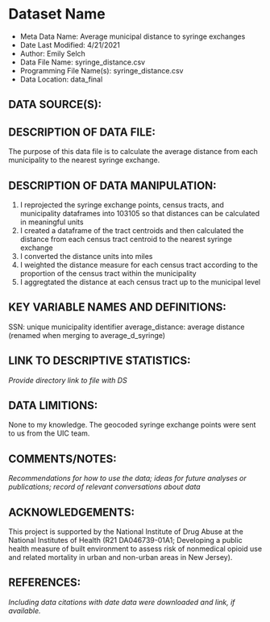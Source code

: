 
# Dataset Name # 

- Meta Data Name: Average municipal distance to syringe exchanges
- Date Last Modified: 4/21/2021
- Author: Emily Selch 
- Data File Name: syringe_distance.csv
- Programming File Name(s): syringe_distance.csv
- Data Location: data_final

## DATA SOURCE(S):

## DESCRIPTION OF DATA FILE: 
The purpose of this data file is to calculate the average distance from each municipality to the nearest syringe exchange.

## DESCRIPTION OF DATA MANIPULATION:
1) I reprojected the syringe exchange points, census tracts, and municipality dataframes into 103105 so that distances can be calculated in meaningful units
2) I created a dataframe of the tract centroids and then calculated the distance from each census tract centroid to the nearest syringe exchange
3) I converted the distance units into miles
4) I weighted the distance measure for each census tract according to the proportion of the census tract within the municipality
5) I aggregtated the distance at each census tract up to the municipal level

## KEY VARIABLE NAMES AND DEFINITIONS:
SSN: unique municipality identifier 
average_distance: average distance (renamed when merging to average_d_syringe)

## LINK TO DESCRIPTIVE STATISTICS:
*Provide directory link to file with DS*

## DATA LIMITIONS:
None to my knowledge. The geocoded syringe exchange points were sent to us from the UIC team.

## COMMENTS/NOTES:  
*Recommendations for how to use the data; ideas for future analyses or publications; record of relevant conversations about data* 

## ACKNOWLEDGEMENTS:  
This project is supported by the National Institute of Drug Abuse at the National Institutes of Health (R21 DA046739-01A1; Developing a public health measure of built environment to assess risk of nonmedical opioid use and related mortality in urban and non-urban areas in New Jersey). 

## REFERENCES:
*Including data citations with date data were downloaded and link, if available.*

